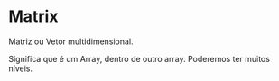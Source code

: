 # Matrix

Matriz ou Vetor multidimensional.

Significa que é um Array, dentro de outro array.
Poderemos ter muitos níveis.